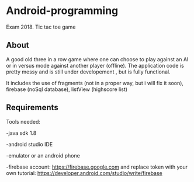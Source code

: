 # Android-programming
Exam 2018. Tic tac toe game 

## About
A good old three in a row game where one can choose to play against an AI or in versus mode against another player (offline).
The application code is pretty  messy and is still under developement , but is fully functional.

It includes the use of fragments (not in a proper way, but i will fix it soon),  firebase (noSql database), listView (highscore list)   

## Requirements
Tools needed: 

-java sdk 1.8

-android studio IDE

-emulator or an android phone 

-firebase account: https://firebase.google.com and replace token with your own tutorial: https://developer.android.com/studio/write/firebase


